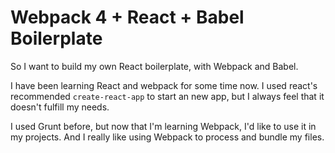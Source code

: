 # Webpack 4 + React + Babel Boilerplate

So I want to build my own React boilerplate, with Webpack and Babel.

I have been learning React and webpack for some time now. I used react's recommended `create-react-app` to start an new app, but I always feel that it doesn't fulfill my needs.

I used Grunt before, but now that I'm learning Webpack, I'd like to use it in my projects. And I really like using Webpack to process and bundle my files.
